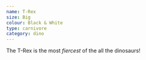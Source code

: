 ```yaml
---
name: T-Rex
size: Big
colour: Black & White
type: carnivore
category: dino
---
```


The T-Rex is the most *fiercest* of the all the dinosaurs!
